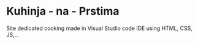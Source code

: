 # Kuhinja - na - Prstima
Site dedicated cooking made in Visual Studio code IDE using HTML, CSS, JS,...

